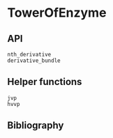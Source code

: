 # TowerOfEnzyme

## API

```@docs
nth_derivative
derivative_bundle
```

## Helper functions

```@docs
jvp
hvvp
```

## Bibliography

```@bibliography
```